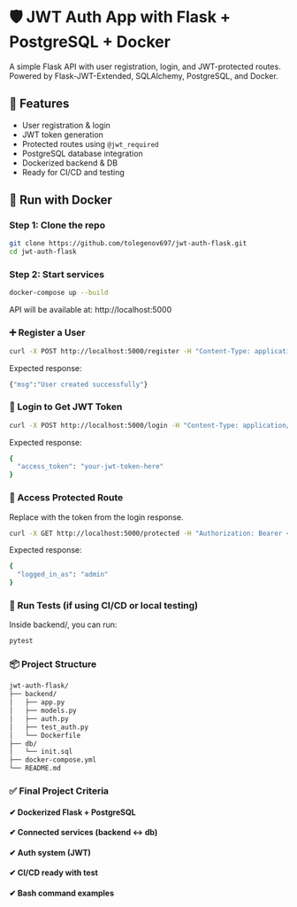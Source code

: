 # 🛡️ JWT Auth App with Flask + PostgreSQL + Docker

A simple Flask API with user registration, login, and JWT-protected routes. Powered by Flask-JWT-Extended, SQLAlchemy, PostgreSQL, and Docker.

## 🚀 Features

- User registration & login
- JWT token generation
- Protected routes using `@jwt_required`
- PostgreSQL database integration
- Dockerized backend & DB
- Ready for CI/CD and testing

## 🐳 Run with Docker

### Step 1: Clone the repo

```bash
git clone https://github.com/tolegenov697/jwt-auth-flask.git
cd jwt-auth-flask
```
### Step 2: Start services
```bash
docker-compose up --build
```
API will be available at: http://localhost:5000


### ➕ Register a User

```bash 
curl -X POST http://localhost:5000/register -H "Content-Type: application/json" -d "{\"username\": \"admin\", \"password\": \"1234\"}"
```

Expected response:
```bash
{"msg":"User created successfully"}
```


### 🔑 Login to Get JWT Token
```bash
curl -X POST http://localhost:5000/login -H "Content-Type: application/json" -d "{\"username\": \"admin\", \"password\": \"1234\"}"

```
Expected response:
```bash
{
  "access_token": "your-jwt-token-here"
}
```

### 🔐 Access Protected Route
Replace <your-jwt-token> with the token from the login response.
```bash
curl -X GET http://localhost:5000/protected -H "Authorization: Bearer <your-jwt-token>"
```
Expected response:
```bash
{
  "logged_in_as": "admin"
}
```

### 🧪 Run Tests (if using CI/CD or local testing)
Inside backend/, you can run:
```bash
pytest
```

### 📦 Project Structure
```bash
jwt-auth-flask/
├── backend/
│   ├── app.py
│   ├── models.py
│   ├── auth.py
│   ├── test_auth.py
│   └── Dockerfile
├── db/
│   └── init.sql
├── docker-compose.yml
└── README.md
```

### ✅ Final Project Criteria
#### ✔ Dockerized Flask + PostgreSQL
#### ✔ Connected services (backend ↔ db)
#### ✔ Auth system (JWT)
#### ✔ CI/CD ready with test
#### ✔ Bash command examples
